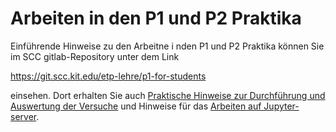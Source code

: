 # Arbeiten in den P1 und P2 Praktika

Einführende Hinweise zu den Arbeitne i nden P1 und P2 Praktika können Sie im SCC gitlab-Repository unter dem Link 

https://git.scc.kit.edu/etp-lehre/p1-for-students

einsehen. Dort erhalten Sie auch [Praktische Hinweise zur Durchführung und Auswertung der Versuche](https://git.scc.kit.edu/etp-lehre/p1-for-students/-/blob/main/PraktischeHinweise.md) und Hinweise für das [Arbeiten auf Jupyter-server](https://git.scc.kit.edu/etp-lehre/p1-for-students/-/blob/main/Jupyter-server.md). 
